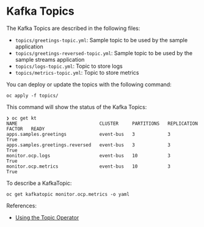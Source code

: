# Kafka Topics

The Kafka Topics are described in the following files:

* ```topics/greetings-topic.yml```: Sample topic to be used by the sample application
* ```topics/greetings-reversed-topic.yml```: Sample topic to be used by the sample streams application
* ```topics/logs-topic.yml```: Topic to store logs
* ```topics/metrics-topic.yml```: Topic to store metrics

You can deploy or update the topics with the following command:

```shell
oc apply -f topics/
```

This command will show the status of the Kafka Topics:

```shell
❯ oc get kt
NAME                              CLUSTER     PARTITIONS   REPLICATION FACTOR   READY
apps.samples.greetings            event-bus   3            3                    True
apps.samples.greetings.reversed   event-bus   3            3                    True
monitor.ocp.logs                  event-bus   10           3                    True
monitor.ocp.metrics               event-bus   10           3                    True
```

To describe a KafkaTopic:

```shell
oc get kafkatopic monitor.ocp.metrics -o yaml
```

References:

* [Using the Topic Operator](https://access.redhat.com/documentation/en-us/red_hat_amq/2021.q3/html-single/using_amq_streams_on_openshift/index#using-the-topic-operator-str)
